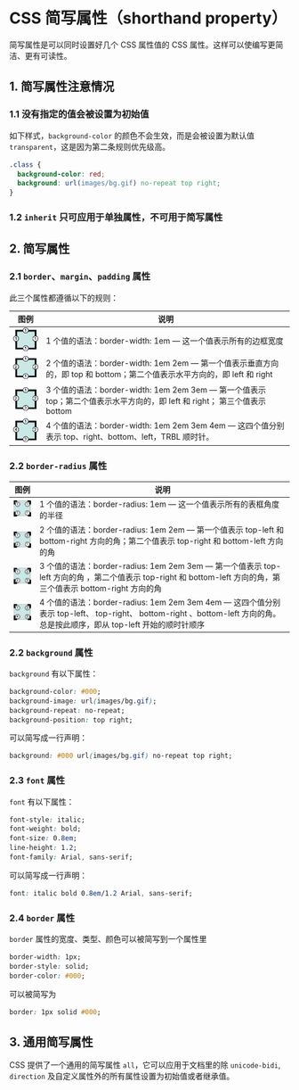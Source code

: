 # CSS 简写属性（shorthand property）

简写属性是可以同时设置好几个 CSS 属性值的 CSS 属性。这样可以使编写更简洁、更有可读性。

## 1. 简写属性注意情况

### 1.1 没有指定的值会被设置为初始值

如下样式，`background-color` 的颜色不会生效，而是会被设置为默认值 `transparent`，这是因为第二条规则优先级高。

```css
.class {
  background-color: red;
  background: url(images/bg.gif) no-repeat top right;
}
```

### 1.2 `inherit` 只可应用于单独属性，不可用于简写属性

## 2. 简写属性

### 2.1 `border`、`margin`、`padding` 属性

此三个属性都遵循以下的规则：

| 图例 | 说明 |
| --- | --- |
| ![1-value](../assets/1-value-syntax.png) | 1 个值的语法：border-width: 1em — 这一个值表示所有的边框宽度 |
| ![2-value](../assets/2-value-syntax.png) | 2 个值的语法：border-width: 1em 2em — 第一个值表示垂直方向的，即 top 和 bottom；第二个值表示水平方向的，即 left 和 right |
| ![3-value](../assets/3-value-syntax.png) | 3 个值的语法：border-width: 1em 2em 3em — 第一个值表示 top；第二个值表示水平方向的，即 left 和 right； 第三个值表示 bottom |
| ![4-value](../assets/4-value-syntax.png) | 4 个值的语法：border-width: 1em 2em 3em 4em — 这四个值分别表示 top、right、bottom、left，TRBL 顺时针。 |

### 2.2 `border-radius` 属性

| 图例 | 说明 |
| --- | --- |
| ![corner1](../assets/corner1.png) | 1 个值的语法：border-radius: 1em — 这一个值表示所有的表框角度的半径 |
| ![corner2](../assets/corner2.png) | 2 个值的语法：border-radius: 1em 2em — 第一个值表示 top-left 和 bottom-right 方向的角；第二个值表示 top-right 和 bottom-left 方向的角 |
| ![corner3](../assets/corner3.png) | 3 个值的语法：border-radius: 1em 2em 3em — 第一个值表示 top-left 方向的角 ，第二个值表示 top-right 和 bottom-left 方向的角，第三个值表示 bottom-right 方向的角 |
| ![corner4](../assets/corner4.png) | 4 个值的语法：border-radius: 1em 2em 3em 4em — 这四个值分别表示 top-left、 top-right、 bottom-right 、bottom-left 方向的角。总是按此顺序，即从 top-left 开始的顺时针顺序 |

### 2.2 `background` 属性

`background` 有以下属性：

```css
background-color: #000;
background-image: url(images/bg.gif);
background-repeat: no-repeat;
background-position: top right;
```

可以简写成一行声明：

```css
background: #000 url(images/bg.gif) no-repeat top right;
```

### 2.3 `font` 属性

`font` 有以下属性：

```css
font-style: italic;
font-weight: bold;
font-size: 0.8em;
line-height: 1.2;
font-family: Arial, sans-serif;
```

可以简写成一行声明：

```css
font: italic bold 0.8em/1.2 Arial, sans-serif;
```

### 2.4 `border` 属性

`border` 属性的宽度、类型、颜色可以被简写到一个属性里

```css
border-width: 1px;
border-style: solid;
border-color: #000;
```

可以被简写为

```css
border: 1px solid #000;
```

## 3. 通用简写属性

CSS 提供了一个通用的简写属性 `all`，它可以应用于文档里的除 `unicode-bidi`, `direction` 及自定义属性外的所有属性设置为初始值或者继承值。
